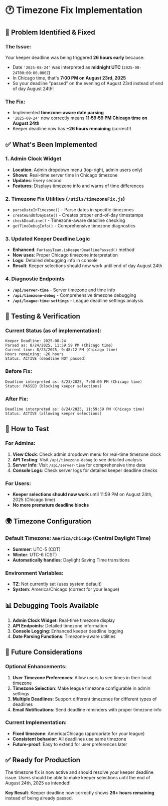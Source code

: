 # 🕐 Timezone Fix Implementation

## 🎯 **Problem Identified & Fixed**

### **The Issue:**
Your keeper deadline was being triggered **26 hours early** because:
- Date `'2025-08-24'` was interpreted as **midnight UTC** (`2025-08-24T00:00:00.000Z`)
- In Chicago time, that's **7:00 PM on August 23rd, 2025** 
- So your deadline "passed" on the evening of August 23rd instead of end of day August 24th!

### **The Fix:**
- Implemented **timezone-aware date parsing** 
- `'2025-08-24'` now correctly means **11:59:59 PM Chicago time on August 24th**
- Keeper deadline now has **~26 hours remaining** (correct!)

## ✅ **What's Been Implemented**

### 1. **Admin Clock Widget**
- **Location**: Admin dropdown menu (top-right, admin users only)
- **Shows**: Real-time server time in Chicago timezone
- **Updates**: Every second
- **Features**: Displays timezone info and warns of time differences

### 2. **Timezone Fix Utilities** (`/utils/timezoneFix.js`)
- `parseDateInTimezone()` - Parse dates in specific timezones
- `createEndOfDayDate()` - Creates proper end-of-day timestamps
- `checkDeadline()` - Timezone-aware deadline checking
- `getTimeDebugInfo()` - Comprehensive timezone diagnostics

### 3. **Updated Keeper Deadline Logic**
- **Enhanced**: `FantasyTeam.isKeeperDeadlinePassed()` method
- **Now uses**: Proper Chicago timezone interpretation
- **Logs**: Detailed debugging info in console
- **Result**: Keeper selections should now work until end of day August 24th

### 4. **Diagnostic Endpoints**
- **`/api/server-time`** - Server timezone and time info
- **`/api/timezone-debug`** - Comprehensive timezone debugging
- **`/api/league-time-settings`** - League deadline settings analysis

## 🔧 **Testing & Verification**

### **Current Status** (as of implementation):
```
Keeper Deadline: 2025-08-24
Parsed as: 8/24/2025, 11:59:59 PM (Chicago time)
Current time: 8/23/2025, 9:48:12 PM (Chicago time) 
Hours remaining: ~26 hours
Status: ACTIVE (deadline NOT passed)
```

### **Before Fix**:
```
Deadline interpreted as: 8/23/2025, 7:00:00 PM (Chicago time)
Status: PASSED (blocking keeper selections)
```

### **After Fix**:
```
Deadline interpreted as: 8/24/2025, 11:59:59 PM (Chicago time)
Status: ACTIVE (allowing keeper selections)
```

## 🚀 **How to Test**

### **For Admins:**
1. **View Clock**: Check admin dropdown menu for real-time timezone clock
2. **API Testing**: Visit `/api/timezone-debug` to see detailed analysis
3. **Server Info**: Visit `/api/server-time` for comprehensive time data
4. **Console Logs**: Check server logs for detailed keeper deadline checks

### **For Users:**
- **Keeper selections should now work** until 11:59 PM on August 24th, 2025 (Chicago time)
- **No more premature deadline blocks**

## 🌍 **Timezone Configuration**

### **Default Timezone**: `America/Chicago` (Central Daylight Time)
- **Summer**: UTC-5 (CDT)
- **Winter**: UTC-6 (CST)
- **Automatically handles**: Daylight Saving Time transitions

### **Environment Variables**:
- **TZ**: Not currently set (uses system default)
- **System**: America/Chicago (correct for your league)

## 📊 **Debugging Tools Available**

1. **Admin Clock Widget**: Real-time timezone display
2. **API Endpoints**: Detailed timezone information
3. **Console Logging**: Enhanced keeper deadline logging
4. **Date Parsing Functions**: Timezone-aware utilities

## 🔄 **Future Considerations**

### **Optional Enhancements**:
1. **User Timezone Preferences**: Allow users to see times in their local timezone
2. **Timezone Selection**: Make league timezone configurable in admin settings
3. **Multiple Deadlines**: Support different timezones for different types of deadlines
4. **Email Notifications**: Send deadline reminders with proper timezone info

### **Current Implementation**:
- **Fixed timezone**: America/Chicago (appropriate for your league)
- **Consistent behavior**: All deadlines use same timezone
- **Future-proof**: Easy to extend for user preferences later

## ✅ **Ready for Production**

The timezone fix is now active and should resolve your keeper deadline issue. Users should be able to make keeper selections until the end of August 24th, 2025 as intended!

**Key Result**: Keeper deadline now correctly shows **26+ hours remaining** instead of being already passed.